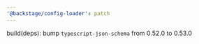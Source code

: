 ```yaml
---
'@backstage/config-loader': patch
---
```


build(deps): bump `typescript-json-schema` from 0.52.0 to 0.53.0
